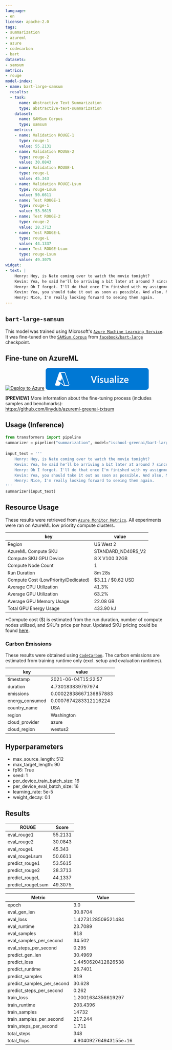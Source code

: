 ```yaml
---
language:
- en
license: apache-2.0
tags:
- summarization
- azureml
- azure
- codecarbon
- bart
datasets:
- samsum
metrics:
- rouge
model-index:
- name: bart-large-samsum
  results:
  - task: 
      name: Abstractive Text Summarization
      type: abstractive-text-summarization
    dataset:
      name: SAMSum Corpus 
      type: samsum
    metrics:
    - name: Validation ROUGE-1
      type: rouge-1
      value: 55.2131
    - name: Validation ROUGE-2
      type: rouge-2
      value: 30.0843
    - name: Validation ROUGE-L
      type: rouge-L
      value: 45.343
    - name: Validation ROUGE-Lsum
      type: rouge-Lsum
      value: 50.6611
    - name: Test ROUGE-1
      type: rouge-1
      value: 53.5615
    - name: Test ROUGE-2
      type: rouge-2
      value: 28.3713
    - name: Test ROUGE-L
      type: rouge-L
      value: 44.1337
    - name: Test ROUGE-Lsum
      type: rouge-Lsum
      value: 49.3075
widget:
- text: | 
    Henry: Hey, is Nate coming over to watch the movie tonight?
    Kevin: Yea, he said he'll be arriving a bit later at around 7 since he gets off of work at 6. Have you taken out the garbage yet?
    Henry: Oh I forgot. I'll do that once I'm finished with my assignment for my math class.
    Kevin: Yea, you should take it out as soon as possible. And also, Nate is bringing his girlfriend.
    Henry: Nice, I'm really looking forward to seeing them again.
---
```


## `bart-large-samsum`
This model was trained using Microsoft's [`Azure Machine Learning Service`](https://azure.microsoft.com/en-us/services/machine-learning). It was fine-tuned on the [`SAMSum Corpus`](https://huggingface.co/datasets/samsum) from [`facebook/bart-large`](https://huggingface.co/facebook/bart-large) checkpoint.

## Fine-tune on AzureML
[![Deploy to Azure](https://aka.ms/deploytoazurebutton)](https://portal.azure.com/#create/Microsoft.Template/uri/https%3A%2F%2Fraw.githubusercontent.com%2Flinydub%2Fazureml-greenai-txtsum%2Fmain%2F.cloud%2Ftemplate-hub%2Fischool-greenai%2Farm-bart-large-samsum.json) [![Visualize](https://raw.githubusercontent.com/Azure/azure-quickstart-templates/master/1-CONTRIBUTION-GUIDE/images/visualizebutton.svg?sanitize=true)](http://armviz.io/#/?load=https://raw.githubusercontent.com/linydub/azureml-greenai-txtsum/main/.cloud/template-hub/ischool-greenai/arm-bart-large-samsum.json)

**[PREVIEW]** More information about the fine-tuning process (includes samples and benchmarks):  
https://github.com/linydub/azureml-greenai-txtsum

## Usage (Inference)
```python
from transformers import pipeline
summarizer = pipeline("summarization", model="ischool-greenai/bart-large-samsum")

input_text = '''
    Henry: Hey, is Nate coming over to watch the movie tonight?
    Kevin: Yea, he said he'll be arriving a bit later at around 7 since he gets off of work at 6. Have you taken out the garbage yet?
    Henry: Oh I forgot. I'll do that once I'm finished with my assignment for my math class.
    Kevin: Yea, you should take it out as soon as possible. And also, Nate is bringing his girlfriend.
    Henry: Nice, I'm really looking forward to seeing them again.
'''
summarizer(input_text)
```

## Resource Usage
These results were retrieved from [`Azure Monitor Metrics`](https://docs.microsoft.com/en-us/azure/azure-monitor/essentials/data-platform-metrics). All experiments were ran on AzureML low priority compute clusters.

| key | value |
| --- | ----- |
| Region | US West 2 |
| AzureML Compute SKU | STANDARD_ND40RS_V2 |
| Compute SKU GPU Device | 8 X V100 32GB |
| Compute Node Count | 1 |
| Run Duration | 8m 28s |
| Compute Cost (LowPriority/Dedicated) | $3.11 / $0.62 USD |
| Average CPU Utilization | 41.3% |
| Average GPU Utilization | 63.2% |
| Average GPU Memory Usage | 22.08 GB |
| Total GPU Energy Usage | 433.90 kJ |


*Compute cost ($) is estimated from the run duration, number of compute nodes utilized, and SKU's price per hour. Updated SKU pricing could be found [here](https://azure.microsoft.com/en-us/pricing/details/machine-learning).  

### Carbon Emissions
These results were obtained using [`CodeCarbon`](https://github.com/mlco2/codecarbon). The carbon emissions are estimated from training runtime only (excl. setup and evaluation runtimes).  

| key | value |
| --- | ----- |
| timestamp | 2021-06-04T15:22:57 |
| duration | 4.730183839797974 |
| emissions | 0.00022838667136857883 |
| energy_consumed | 0.0007674283312116224 |
| country_name | USA |
| region | Washington |
| cloud_provider | azure |
| cloud_region | westus2 |

## Hyperparameters

- max_source_length: 512
- max_target_length: 90
- fp16: True
- seed: 1
- per_device_train_batch_size: 16
- per_device_eval_batch_size: 16
- learning_rate: 5e-5
- weight_decay: 0.1



## Results
| ROUGE | Score |
| ----- | ----- |
| eval_rouge1 | 55.2131 |
| eval_rouge2 | 30.0843 |
| eval_rougeL | 45.343 |
| eval_rougeLsum | 50.6611 |
| predict_rouge1 | 53.5615 |
| predict_rouge2 | 28.3713 |
| predict_rougeL | 44.1337 |
| predict_rougeLsum | 49.3075 |

| Metric | Value |
| ------ | ----- |
| epoch | 3.0 |
| eval_gen_len | 30.8704 |
| eval_loss | 1.4273128509521484 |
| eval_runtime | 23.7089 |
| eval_samples | 818 |
| eval_samples_per_second | 34.502 |
| eval_steps_per_second | 0.295 |
| predict_gen_len | 30.4969 |
| predict_loss | 1.4450620412826538 |
| predict_runtime | 26.7401 |
| predict_samples | 819 |
| predict_samples_per_second | 30.628 |
| predict_steps_per_second | 0.262 |
| train_loss | 1.2001634356619297 |
| train_runtime | 203.4396 |
| train_samples | 14732 |
| train_samples_per_second | 217.244 |
| train_steps_per_second | 1.711 |
| total_steps | 348 |
| total_flops | 4.904092764943155e+16 |

